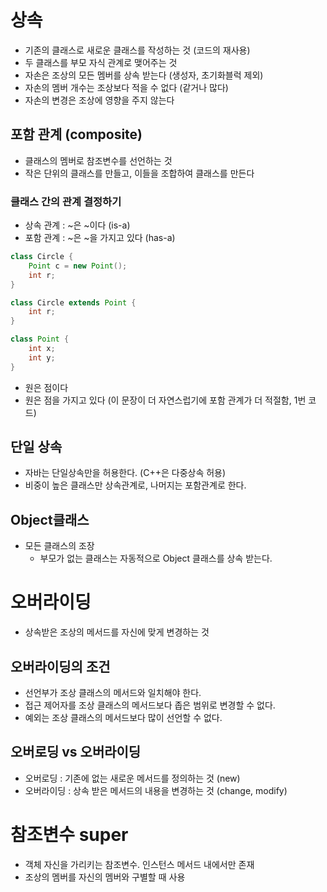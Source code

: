 # 상속
- 기존의 클래스로 새로운 클래스를 작성하는 것 (코드의 재사용)
- 두 클래스를 부모 자식 관계로 맺어주는 것
- 자손은 조상의 모든 멤버를 상속 받는다 (생성자, 초기화블럭 제외)
- 자손의 멤버 개수는 조상보다 적을 수 없다 (같거나 많다)
- 자손의 변경은 조상에 영향을 주지 않는다

## 포함 관계 (composite)
- 클래스의 멤버로 참조변수를 선언하는 것
- 작은 단위의 클래스를 만들고, 이들을 조합하여 클래스를 만든다

### 클래스 간의 관계 결정하기
- 상속 관계 : ~은 ~이다 (is-a)
- 포함 관계 : ~은 ~을 가지고 있다 (has-a)

```java
class Circle {
    Point c = new Point();
    int r;
}
```

```java
class Circle extends Point {
    int r;
}
```
```java
class Point {
    int x;
    int y;
}
```
- 원은 점이다
- 원은 점을 가지고 있다 (이 문장이 더 자연스럽기에 포함 관계가 더 적절함, 1번 코드)

## 단일 상속

- 자바는 단일상속만을 허용한다. (C++은 다중상속 허용)
- 비중이 높은 클래스만 상속관계로, 나머지는 포함관계로 한다.

## Object클래스
- 모든 클래스의 조장
  - 부모가 없는 클래스는 자동적으로 Object 클래스를 상속 받는다.

# 오버라이딩

- 상속받은 조상의 메서드를 자신에 맞게 변경하는 것

## 오버라이딩의 조건

- 선언부가 조상 클래스의 메서드와 일치해야 한다.
- 접근 제어자를 조상 클래스의 메서드보다 좁은 범위로 변경할 수 없다.
- 예외는 조상 클래스의 메서드보다 많이 선언할 수 없다.

## 오버로딩 vs 오버라이딩
- 오버로딩 : 기존에 없는 새로운 메서드를 정의하는 것 (new)
- 오버라이딩 : 상속 받은 메서드의 내용을 변경하는 것 (change, modify)

# 참조변수 super
- 객체 자신을 가리키는 참조변수. 인스턴스 메서드 내에서만 존재
- 조상의 멤버를 자신의 멤버와 구별할 때 사용